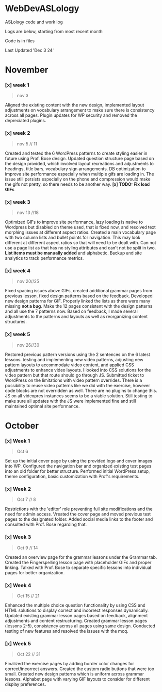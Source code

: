 # WebDevASLology
ASLology code and work log

Logs are below, starting from most recent month

Code is in files

Last Updated 'Dec 3 24'



# November
### [x] week 1
> nov 3

Aligned the existing content with the new design, implemented layout adjustments on vocabulary arrangement to make sure there is consistency across all pages. Plugin updates for WP security and removed the depreciated plugins. 


### [x] week 2
> nov 5 // 11

Created and tested the 6 WordPress patterns to create styling easier in future using Prof. Bose design. Updated question structure page based on the design provided, which involved layout recreations and adjustments to headings, title bars, vocabulary sign arrangements. DB optimization to improve site performance especially when multiple gifs are loading in. The issue still persists especially on the phone and compression would make the gifs not pretty, so there needs to be another way.
**[x] TODO: Fix load GIFs**

### [x] week 3
> nov 13 //18 

Optimized GIFs to improve site performance, lazy loading is native to Wordpress but disabled on theme used, that is fixed now, and resolved text morphing issues at different aspect ratios. Created a main vocabulary page with two column lists and bullet points for navigation. This may look different at different aspect ratios so that will need to be dealt with. Can not use a page list as that has no styling attributes and can't not be split in two.  **List items must be manually added** and alphabetic. Backup and site analytics to track performance metrics.

### [x] week 4
> nov 20//25

Fixed spacing issues above GIFs, created additional grammar pages from previous lesson, fixed design patterns based on the feedback. Developed new design patterns for GIF. Properly linked the lists as there were many missing **not a bug**. Make the 12 pages consistent with the design patterns and all use the 7 patterns now. Based on feedback, I made several adjustments to the patterns and layouts as well as reorganizing content structures.

### [x] week 5
>nov 26//30

Restored previous pattern versions using the 2 sentences on the 6 latest lessons. testing and implementing new video patterns, adjusting new pattern layouts to accommodate video content, and applied CSS adjustments to enhance video layouts. I looked into CSS solutions for the video pattern but that route should go through JS. Submitted ticket to WordPress on the limitations with video pattern overrides. There is a possibility to reuse video patterns like we did with the exercise, however code blocks are not overridden as well. There are no plugins to change this. JS on all videopres instances seems to be a viable solution. Still testing to make sure all updates with the JS were implemented fine and still maintained optimal site performance.


# October

### [x] Week 1
> Oct 6

Set up the initial cover page by using the provided logo and cover images into WP. Configured the navigation bar and organized existing test pages into an old folder for better structure. Performed initial WordPress setup, theme configuration, basic customization with Prof's requirements.

### [x] Week 2
> Oct 7 // 8

Restrictions with the 'editor' role preventing full site modifications and  the need for admin access. Vreated the cover page and moved previous test pages to the designated folder. Added social media links to the footer and consulted with Prof. Bose regarding that.

### [x] Week 3
> Oct 9 // 14

Created an overview page for the grammar lessons under the Grammar tab. Created the Fingerspelling lesson page with placeholder GIFs and proper linking. Talked with Prof. Bose to separate specific lessons into individual pages for better organization.

### [x] Week 4
> Oct 15 // 21

Enhanced the multiple choice question functionality by using CSS and HTML solutions to display correct and incorrect responses dynamically. Updated existing grammar lesson pages based on feedback, alignment adjustments and content restructuring. Created grammar lesson pages (lessons 2-5), consistency across all pages using same design. Conducted testing of new features and resolved the issues with the mcq. 

### [x] Week 5
> Oct 22 // 31

Finalized the exercise pages by adding border color changes for correct/incorrect answers. Created the custom radio buttons that were too small. Created new design patterns which is uniform across grammar lessons. Alphabet page with varying GIF layouts to consider for different display preferences. 
